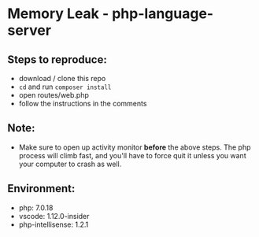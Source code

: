 # Memory Leak - php-language-server

## Steps to reproduce:

- download / clone this repo
- `cd` and run `composer install`
- open routes/web.php
- follow the instructions in the comments

## Note:

- Make sure to open up activity monitor **before** the above steps. The php process will climb fast, and you'll have to force quit it unless you want your computer to crash as well.

## Environment:

- php: 7.0.18
- vscode: 1.12.0-insider
- php-intellisense: 1.2.1
